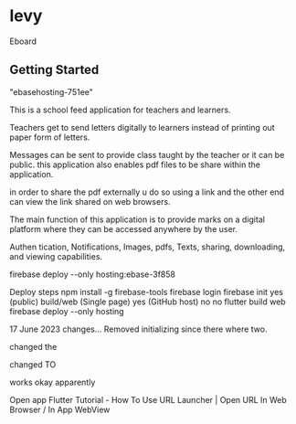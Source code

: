 # levy

Eboard

## Getting Started

"ebasehosting-751ee"

This is a school feed application for teachers and learners.

Teachers get to send letters digitally to learners instead of printing out paper form of letters.

Messages can be sent to provide class taught by the teacher or it can be public.
this application also enables pdf files to be share within the application.

in order to share the pdf externally u do so using a link and the other end can view the link shared
on web browsers.

The main function of this application is to provide marks on a digital platform where they can be 
accessed anywhere by the user.

Authen tication, Notifications, Images, pdfs, Texts, sharing, downloading, and viewing capabilities.

firebase deploy --only hosting:ebase-3f858

<!--  <script>-->
<!--    window.addEventListener('load', function(ev) {-->
<!--      _flutter.loader.loadEntrypoint({-->
<!--        serviceWorker: {-->
<!--          serviceWorkerVersion: serviceWorkerVersion,-->
<!--        },-->
<!--        onEntrypointLoaded: function(engineInitializer) {-->
<!--          engineInitializer.initializeEngine().then(function(appRunner) {-->
<!--            appRunner.runApp();-->
<!--          });-->
<!--        }-->
<!--      });-->
<!--    });-->
<!--  </script>-->

[//]: # (gsutil cors set cors.json gs://ebase-3f858.appspot.com/)

Deploy steps
npm install -g firebase-tools
firebase login
firebase init
yes
(public) build/web
(Single page) yes
(GitHub host) no
no
flutter build web
firebase deploy --only hosting

17 June 2023
changes...
Removed initializing since there where two.

changed the 
<!--  <base href="$FLUTTER_BASE_HREF">-->
changed TO
  <base href="/"> works okay apparently


Open app
Flutter Tutorial - How To Use URL Launcher | Open URL In Web Browser / In App WebView
